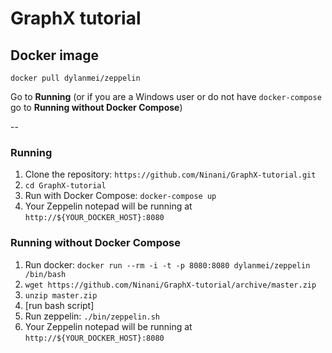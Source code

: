 # GraphX tutorial

## Docker image

`docker pull dylanmei/zeppelin`

Go to __Running__ (or if you are a Windows user or do not have `docker-compose` go to __Running without Docker Compose__)

--

### Running

1. Clone the repository: `https://github.com/Ninani/GraphX-tutorial.git`
2. `cd GraphX-tutorial`
3. Run with Docker Compose: `docker-compose up`
4. Your Zeppelin notepad will be running at `http://${YOUR_DOCKER_HOST}:8080`



### Running without Docker Compose

1. Run docker: `docker run --rm -i -t -p 8080:8080 dylanmei/zeppelin /bin/bash`
2. `wget https://github.com/Ninani/GraphX-tutorial/archive/master.zip`
3. `unzip master.zip`
4. [run bash script]
5. Run zeppelin: `./bin/zeppelin.sh`
6. Your Zeppelin notepad will be running at `http://${YOUR_DOCKER_HOST}:8080`
